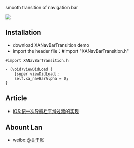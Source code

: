 smooth transition of navigation bar


![](https://github.com/XangAm/XANavBarTransition/raw/master/bardemo.gif)  



## Installation

- download XANavBarTransition demo
- import the header file：#import "XANavBarTransition.h"

```objc
#import XANavBarTransition.h
```
```objc
- (void)viewDidLoad {
    [super viewDidLoad];
    self.xa_navBarAlpha = 0;
}
```

## Article
- [iOS:记一次导航栏平滑过渡的实现](https://www.jianshu.com/p/859a1efd2bbf)



## Abount Lan
- weibo:[@关于岚](http://weibo.com/daxiec/)


